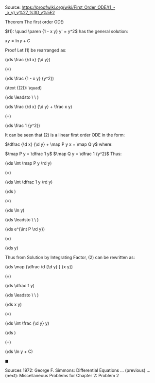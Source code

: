 # 

Source: https://proofwiki.org/wiki/First_Order_ODE/(1_-_x_y)_y%27_%3D_y%5E2

Theorem
The first order ODE:

$(1): \quad \paren {1 - x y} y' = y^2$
has the general solution:

$x y = \ln y + C$


Proof
Let $(1)$ be rearranged as:














\(\ds \frac {\d x} {\d y}\)

\(=\)







\(\ds \frac {1 - x y} {y^2}\)










\(\text {(2)}: \quad\)



\(\ds \leadsto \ \ \)





\(\ds \frac {\d x} {\d y} + \frac x y\)

\(=\)







\(\ds \frac 1 {y^2}\)










It can be seen that $(2)$ is a linear first order ODE in the form:

$\dfrac {\d x} {\d y} + \map P y x = \map Q y$
where:

$\map P y = \dfrac 1 y$
$\map Q y = \dfrac 1 {y^2}$
Thus:














\(\ds \int \map P y \rd y\)

\(=\)







\(\ds \int \dfrac 1 y \rd y\)




















\(\ds \)

\(=\)







\(\ds \ln y\)














\(\ds \leadsto \ \ \)





\(\ds e^{\int P \rd y}\)

\(=\)







\(\ds y\)









Thus from Solution by Integrating Factor, $(2)$ can be rewritten as:














\(\ds \map {\dfrac \d {\d y} } {x y}\)

\(=\)







\(\ds \dfrac 1 y\)














\(\ds \leadsto \ \ \)





\(\ds x y\)

\(=\)







\(\ds \int \frac {\d y} y\)




















\(\ds \)

\(=\)







\(\ds \ln y + C\)









$\blacksquare$


Sources
1972: George F. Simmons: Differential Equations ... (previous) ... (next): Miscellaneous Problems for Chapter $2$: Problem $2$




